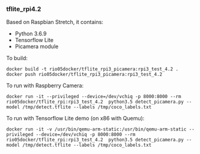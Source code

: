 ### tflite_rpi4.2
Based on Raspbian Stretch, it contains:

* Python 3.6.9
* Tensorflow Lite
* Picamera module

To build: 

```console
docker build -t rio05docker/tflite_rpi3_picamera:rpi3_test_4.2 .
docker push rio05docker/tflite_rpi3_picamera:rpi3_test_4.2
```

To run with Raspberry Camera:

```console
docker run -it --privileged --device=/dev/vchiq -p 8000:8000 --rm rio05docker/tflite_rpi:rpi3_test_4.2  python3.5 detect_picamera.py --model /tmp/detect.tflite --labels /tmp/coco_labels.txt
```

To run with Tensorflow Lite demo (on x86 with Quemu):

```console
docker run -it -v /usr/bin/qemu-arm-static:/usr/bin/qemu-arm-static --privileged --device=/dev/vchiq -p 8000:8000 --rm rio05docker/tflite_rpi:rpi3_test_4.2  python3.5 detect_picamera.py --model /tmp/detect.tflite --labels /tmp/coco_labels.txt
```
